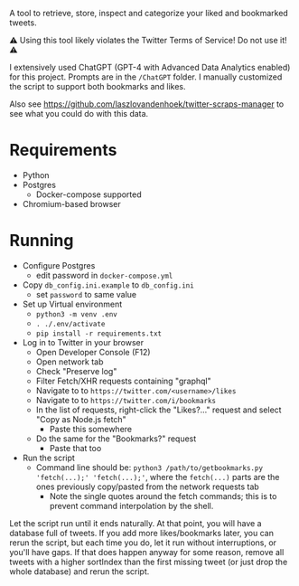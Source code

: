 A tool to retrieve, store, inspect and categorize your liked and bookmarked tweets.

⚠ Using this tool likely violates the Twitter Terms of Service! Do not use it! ⚠

I extensively used ChatGPT (GPT-4 with Advanced Data Analytics enabled) for this project. Prompts are in the `/ChatGPT` folder. I manually customized the script to support both bookmarks and likes.

Also see https://github.com/laszlovandenhoek/twitter-scraps-manager to see what you could do with this data.

# Requirements

- Python
- Postgres
  - Docker-compose supported
- Chromium-based browser

# Running

- Configure Postgres
  - edit password in `docker-compose.yml`
- Copy `db_config.ini.example` to `db_config.ini`
  - set `password` to same value
- Set up Virtual environment
  - `python3 -m venv .env`
  - `. ./.env/activate`
  - `pip install -r requirements.txt`
- Log in to Twitter in your browser
  - Open Developer Console (F12)
  - Open network tab
  - Check "Preserve log"
  - Filter Fetch/XHR requests containing "graphql"
  - Navigate to to `https://twitter.com/<username>/likes`
  - Navigate to to `https://twitter.com/i/bookmarks`
  - In the list of requests, right-click the "Likes?..." request and select "Copy as Node.js fetch"
    - Paste this somewhere
  - Do the same for the "Bookmarks?" request
    - Paste that too
- Run the script
  - Command line should be: `python3 /path/to/getbookmarks.py 'fetch(...);' 'fetch(...);'`, where the `fetch(...)` parts are the ones previously copy/pasted from the network requests tab
    - Note the single quotes around the fetch commands; this is to prevent command interpolation by the shell.

Let the script run until it ends naturally. At that point, you will have a database full of tweets. If you add more likes/bookmarks later, you can rerun the script, but each time you do, let it run without interruptions, or you'll have gaps. If that does happen anyway for some reason, remove all tweets with a higher sortIndex than the first missing tweet (or just drop the whole database) and rerun the script. 